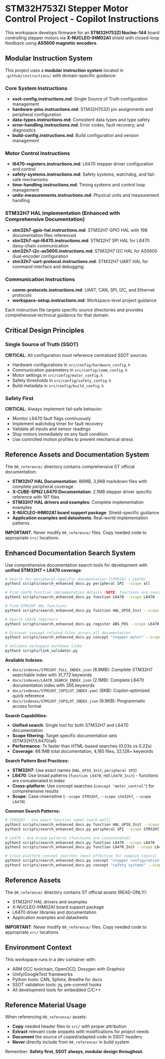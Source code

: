 <!-- Use this file to provide workspace-specific custom instructions to Copilot. For more details, visit https://code.visualstudio.com/docs/copilot/copilot-customization#_use-a-githubcopilotinstructionsmd-file -->

# STM32H753ZI Stepper Motor Control Project - Copilot Instructions

This workspace develops firmware for an **STM32H753ZI Nucleo-144** board controlling stepper motors via **X-NUCLEO-IHM02A1** shield with closed-loop feedback using **AS5600 magnetic encoders**.

## Modular Instruction System

This project uses a **modular instruction system** located in `.github/instructions/` with domain-specific guidance:

### Core System Instructions
- **ssot-config.instructions.md**: Single Source of Truth configuration management
- **hardware-pins.instructions.md**: STM32H753ZI pin assignments and peripheral configuration
- **data-types.instructions.md**: Consistent data types and type safety
- **error-handling.instructions.md**: Error codes, fault recovery, and diagnostics
- **build-config.instructions.md**: Build configuration and version management

### Motor Control Instructions
- **l6470-registers.instructions.md**: L6470 stepper driver configuration and control
- **safety-systems.instructions.md**: Safety systems, watchdog, and fail-safe mechanisms
- **time-handling.instructions.md**: Timing systems and control loop management
- **units-measurements.instructions.md**: Physical units and measurement handling

### STM32H7 HAL Implementation (Enhanced with Comprehensive Documentation)
- **stm32h7-gpio-hal.instructions.md**: STM32H7 GPIO HAL with 198 documentation files referenced
- **stm32h7-spi-l6470.instructions.md**: STM32H7 SPI HAL for L6470 daisy-chain communication  
- **stm32h7-i2c-as5600.instructions.md**: STM32H7 I2C HAL for AS5600 dual-encoder configuration
- **stm32h7-uart-protocol.instructions.md**: STM32H7 UART HAL for command interface and debugging

### Communication Instructions
- **comm-protocols.instructions.md**: UART, CAN, SPI, I2C, and Ethernet protocols
- **workspace-setup.instructions.md**: Workspace-level project guidance

Each instruction file targets specific source directories and provides comprehensive technical guidance for that domain.

## Critical Design Principles

### Single Source of Truth (SSOT)
**CRITICAL**: All configuration must reference centralized SSOT sources:
- Hardware configurations in `src/config/hardware_config.h`
- Communication parameters in `src/config/comm_config.h`
- Motor settings in `src/config/motor_config.h`
- Safety thresholds in `src/config/safety_config.h`
- Build metadata in `src/config/build_config.h`

### Safety First
**CRITICAL**: Always implement fail-safe behavior:
- Monitor L6470 fault flags continuously
- Implement watchdog timer for fault recovery
- Validate all inputs and sensor readings
- Stop motors immediately on any fault condition
- Use controlled motion profiles to prevent mechanical stress

## Reference Assets and Documentation System
The `00_reference/` directory contains comprehensive ST official documentation:
- **STM32H7 HAL Documentation**: 86MB, 3,988 markdown files with complete peripheral coverage
- **X-CUBE-SPN2 L6470 Documentation**: 2.1MB stepper driver specific reference with 197 files
- **STM32H7 HAL drivers and examples**: Complete implementation examples
- **X-NUCLEO-IHM02A1 board support package**: Shield-specific guidance
- **Application examples and datasheets**: Real-world implementation patterns

**IMPORTANT**: Never modify `00_reference/` files. Copy needed code to appropriate `src/` locations.

## Enhanced Documentation Search System
Use comprehensive documentation search tools for development with **unified STM32H7 + L6470 coverage**:

```bash
# Search for peripheral-specific documentation (STM32H7 + L6470)
python3 scripts/search_enhanced_docs.py peripheral SPI --scope all

# Find L6470 function implementation details (NOTE: functions are concatenated)
python3 scripts/search_enhanced_docs.py function L6470 --scope L6470

# Find STM32H7 HAL functions
python3 scripts/search_enhanced_docs.py function HAL_GPIO_Init --scope STM32H7

# Search L6470 registers
python3 scripts/search_enhanced_docs.py register ABS_POS --scope L6470

# Discover concept-related files across all documentation
python3 scripts/search_enhanced_docs.py concept "stepper motor" --scope all

# Validate workspace markdown links
python3 scripts/link_validator.py
```

**Available Indexes:**
- `docs/indexes/STM32H7_FULL_INDEX.json` (8.9MB): Complete STM32H7 searchable index with 31,772 keywords
- `docs/indexes/L6470_SEARCH_INDEX.json` (2.1MB): Complete L6470 documentation index with 356 keywords
- `docs/indexes/STM32H7_COPILOT_INDEX.yaml` (8KB): Copilot-optimized quick reference  
- `docs/indexes/STM32H7_COPILOT_INDEX.json` (9.9KB): Programmatic access format

**Search Capabilities:**
- **Unified search**: Single tool for both STM32H7 and L6470 documentation
- **Scope filtering**: Target specific documentation sets (STM32H7/L6470/all)
- **Performance**: 7x faster than HTML-based searches (0.03s vs 0.22s)
- **Coverage**: 88.1MB total documentation, 4,185 files, 32,128+ keywords

**Search Pattern Best Practices:**
- **STM32H7**: Use exact names (`HAL_GPIO_Init`, `peripheral SPI`)  
- **L6470**: Use broad patterns (`function L6470`, not `L6470_Init`) - functions are concatenated in index
- **Cross-platform**: Use concept searches (`concept "motor_control"`) for comprehensive results
- **Scope**: Case-insensitive (`--scope STM32H7`, `--scope stm32h7`, `--scope L6470`)

**Common Search Patterns:**
```bash
# STM32H7 - Use exact function names (work well)
python3 scripts/search_enhanced_docs.py function HAL_GPIO_Init --scope STM32H7
python3 scripts/search_enhanced_docs.py peripheral SPI --scope STM32H7

# L6470 - Use broad patterns (functions are concatenated)
python3 scripts/search_enhanced_docs.py function L6470 --scope L6470    # ✅ CORRECT
python3 scripts/search_enhanced_docs.py function L6470_Init --scope L6470  # ❌ WILL FAIL

# Cross-platform concept searches (most effective for complex topics)
python3 scripts/search_enhanced_docs.py concept "stepper configuration" --scope all
python3 scripts/search_enhanced_docs.py concept "safety systems" --scope all
```

## Reference Assets
The `00_reference/` directory contains ST official assets (READ-ONLY):
- STM32H7 HAL drivers and examples
- X-NUCLEO-IHM02A1 board support package
- L6470 driver libraries and documentation
- Application examples and datasheets

**IMPORTANT**: Never modify `00_reference/` files. Copy needed code to appropriate `src/` locations.

## Environment Context
This workspace runs in a dev container with:
- ARM GCC toolchain, OpenOCD, Doxygen with Graphviz
- Unity/GoogleTest frameworks
- Python tools: CAN, Sphinx, Breathe for docs
- SSOT validation tools: jq, pre-commit hooks
- All development tools for embedded C/C++

## Reference Material Usage
When referencing `00_reference/` assets:
- **Copy** needed header files to `src/` with proper attribution
- **Extract** relevant code snippets with modifications for project needs
- **Document** the source of copied/adapted code in SSOT headers
- **Never** directly include from `00_reference/` in build system

Remember: **Safety first, SSOT always, modular design throughout.**
